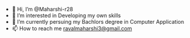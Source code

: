 - 👋 Hi, I’m @Maharshi-r28
- 👀 I’m interested in Developing my own skills 
- 🌱 I’m currently persuing my Bachlors degree in Computer Application
- 📫 How to reach me ravalmaharshi3@gmail.com

<!--Maharshi-r28/Maharshi-r28 is a ✨ special ✨ repository because its `README.md` (this file) appears on your GitHub profile.
You can click the Preview link to take a look at your changes.--->

